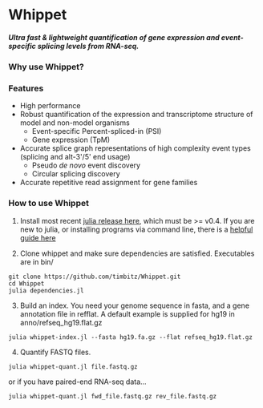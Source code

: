 # Whippet
##### Ultra fast & lightweight quantification of gene expression and event-specific splicing levels from RNA-seq.

### Why use Whippet?

### Features
- High performance
- Robust quantification of the expression and transcriptome structure of model and non-model organisms
  - Event-specific Percent-spliced-in (PSI)
  - Gene expression (TpM)
- Accurate splice graph representations of high complexity event types (splicing and alt-3'/5' end usage)
  - Pseudo _de novo_ event discovery
  - Circular splicing discovery
- Accurate repetitive read assignment for gene families

### How to use Whippet

1) Install most recent [julia release here](http://julialang.org/downloads/), which must be >= v0.4.  If you are new to julia, or installing programs via command line, there is a [helpful guide here](https://en.wikibooks.org/wiki/Introducing_Julia/Getting_started)

2) Clone whippet and make sure dependencies are satisfied. Executables are in bin/
```
git clone https://github.com/timbitz/Whippet.git
cd Whippet
julia dependencies.jl
```

3) Build an index.  You need your genome sequence in fasta, and a gene annotation file in refflat. A default example is supplied for hg19 in anno/refseq_hg19.flat.gz
```
julia whippet-index.jl --fasta hg19.fa.gz --flat refseq_hg19.flat.gz
```

4) Quantify FASTQ files.
```
julia whippet-quant.jl file.fastq.gz
```
or if you have paired-end RNA-seq data...
```
julia whippet-quant.jl fwd_file.fastq.gz rev_file.fastq.gz
```
